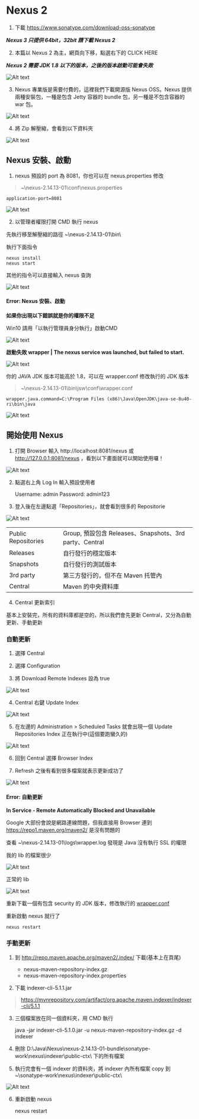 # Nexus 2

1. 下載
https://www.sonatype.com/download-oss-sonatype

___Nexus 3 只提供 64bit，32bit 請下載 Nexus 2___

2. 本篇以 Nexus 2 為主，網頁向下移，點選右下的 CLICK HERE

___Nexus 2 需要 JDK 1.8 以下的版本，之後的版本啟動可能會失敗___

![Alt text](img/1.png)

3. Nexus 專業版是需要付費的，這裡我們下載開源版 Nexus OSS。Nexus 提供兩種安裝包，一種是包含 Jetty 容器的 bundle 包，另一種是不包含容器的 war 包。

![Alt text](img/2.png)

4. 將 Zip 解壓縮，會看到以下資料夾

![Alt text](img/3.png)

## Nexus 安裝、啟動

1. nexus 預設的 port 為 8081，你也可以在 nexus.properties 修改

> ~\nexus-2.14.13-01\conf\nexus.properties

	application-port=8081

![Alt text](img/4.png)

2. 以管理者權限打開 CMD 執行 nexus

先執行移至解壓縮的路徑 ~\nexus-2.14.13-01\bin\

執行下面指令

	nexus install
	nexus start

其他的指令可以直接輸入 nexus 查詢

![Alt text](img/5.png)

#### Error: Nexus 安裝、啟動

__如果你出現以下錯誤就是你的權限不足__

Win10 請用「以執行管理員身分執行」啟動CMD

![Alt text](img/6.png)

__啟動失敗 wrapper  | The nexus service was launched, but failed to start.__

![Alt text](img/7.png)

<div id='wrapper.conf'>你的 JAVA JDK 版本可能高於 1.8，可以在 wrapper.conf 修改執行的 JDK 版本</div>

> ~\nexus-2.14.13-01\bin\jsw\conf\wrapper.conf

	wrapper.java.command=C:\Program Files (x86)\Java\OpenJDK\java-se-8u40-ri\bin\java

![Alt text](img/8.png)

## 開始使用 Nexus

1. 打開 Browser 輸入 http://localhost:8081/nexus 或 http://127.0.0.1:8081/nexus ，看到以下畫面就可以開始使用囉！

![Alt text](img/9.png)

2. 點選右上角 Log In 輸入預設使用者


	Username: admin
	Password: admin123

3. 登入後在左邊點選「Repositories」，就會看到很多的 Repositorie

![Alt text](img/10.png)

<table>
    <tr>
        <td>Public Repositories</td>
        <td>Group, 預設包含 Releases、Snapshots、3rd party、Central</td>
    </tr>
    <tr>
        <td>Releases</td>
        <td>自行發行的穩定版本</td>
    </tr>
    <tr>
        <td>Snapshots</td>
        <td>自行發行的測試版本</td>
    </tr>
    <tr>
        <td>3rd party</td>
        <td>第三方發行的，但不在 Maven 托管內</td>
    </tr>
    <tr>
        <td>Central</td>
        <td>Maven 的中央資料庫</td>
    </tr>
</table>

4. Central 更新索引

基本上安裝完，所有的資料庫都是空的，所以我們會先更新 Central，又分為自動更新、手動更新

### 自動更新

1. 選擇 Central

2. 選擇 Configuration

3. 將 Download Remote Indexes 設為 true

![Alt text](img/11.png)

4. Central 右鍵 Update Index

![Alt text](img/12.png)

5. 在左邊的 Administration > Scheduled Tasks 就會出現一個 Update Repositories Index 正在執行中(這個要跑蠻久的)

![Alt text](img/13.png)

6. 回到 Central 選擇 Browser Index

7. Refresh 之後有看到很多檔案就表示更新成功了

![Alt text](img/14.png)

#### Error: 自動更新

__In Service - Remote Automatically Blocked and Unavailable__

Google 大部份會說是網路連線問題，但我直接用 Browser 連到 https://repo1.maven.org/maven2/ 是沒有問題的

查看 ~\nexus-2.14.13-01\logs\wrapper.log 發現是 Java 沒有執行 SSL 的權限

我的 lib 的檔案很少

![Alt text](img/15.png)

正常的 lib  

![Alt text](img/16.png)

重新下載一個有包含 security 的 JDK 版本，修改執行的 [wrapper.conf](#wrapper.conf)

重新啟動 nexus 就行了

	nexus restart

### 手動更新

1. 到 http://repo.maven.apache.org/maven2/.index/ 下載(基本上在頁尾)
	* nexus-maven-repository-index.gz
	* nexus-maven-repository-index.properties

2. 下載 indexer-cli-5.1.1.jar
> https://mvnrepository.com/artifact/org.apache.maven.indexer/indexer-cli/5.1.1

3. 三個檔案放在同一個資料夾，用 CMD 執行

	java -jar indexer-cli-5.1.0.jar -u nexus-maven-repository-index.gz -d indexer
	
4. 刪除 D:\Java\Nexus\nexus-2.14.13-01-bundle\sonatype-work\nexus\indexer\public-ctx\ 下的所有檔案
	
5. 執行完會有一個 indexer 的資料夾，將 indexer 內所有檔案 copy 到 ~\sonatype-work\nexus\indexer\public-ctx\

![Alt text](img/17.png)

6. 重新啟動 nexus

	nexus restart